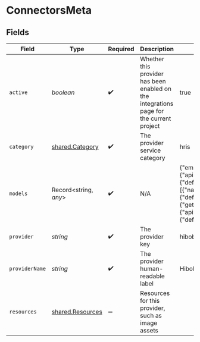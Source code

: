 # ConnectorsMeta


## Fields

| Field                                                                                                                                                                                                                                                                                                                                | Type                                                                                                                                                                                                                                                                                                                                 | Required                                                                                                                                                                                                                                                                                                                             | Description                                                                                                                                                                                                                                                                                                                          | Example                                                                                                                                                                                                                                                                                                                              |
| ------------------------------------------------------------------------------------------------------------------------------------------------------------------------------------------------------------------------------------------------------------------------------------------------------------------------------------ | ------------------------------------------------------------------------------------------------------------------------------------------------------------------------------------------------------------------------------------------------------------------------------------------------------------------------------------ | ------------------------------------------------------------------------------------------------------------------------------------------------------------------------------------------------------------------------------------------------------------------------------------------------------------------------------------ | ------------------------------------------------------------------------------------------------------------------------------------------------------------------------------------------------------------------------------------------------------------------------------------------------------------------------------------ | ------------------------------------------------------------------------------------------------------------------------------------------------------------------------------------------------------------------------------------------------------------------------------------------------------------------------------------ |
| `active`                                                                                                                                                                                                                                                                                                                             | *boolean*                                                                                                                                                                                                                                                                                                                            | :heavy_check_mark:                                                                                                                                                                                                                                                                                                                   | Whether this provider has been enabled on the integrations page for the current project                                                                                                                                                                                                                                              | true                                                                                                                                                                                                                                                                                                                                 |
| `category`                                                                                                                                                                                                                                                                                                                           | [shared.Category](../../../sdk/models/shared/category.md)                                                                                                                                                                                                                                                                            | :heavy_check_mark:                                                                                                                                                                                                                                                                                                                   | The provider service category                                                                                                                                                                                                                                                                                                        | hris                                                                                                                                                                                                                                                                                                                                 |
| `models`                                                                                                                                                                                                                                                                                                                             | Record<string, *any*>                                                                                                                                                                                                                                                                                                                | :heavy_check_mark:                                                                                                                                                                                                                                                                                                                   | N/A                                                                                                                                                                                                                                                                                                                                  | {"employees":{"create":{"apiPath":"/unified/hris/employees/:id","input":{"defaultFields":[{"name":"first_name","type":"string"}]},"output":{"defaultFields":[{"name":"id","type":"string"}]}}},"time_off":{"get":{"apiPath":"/unified/hris/employees/:id/time_off/:id","output":{"defaultFields":[{"name":"id","type":"string"}]}}}} |
| `provider`                                                                                                                                                                                                                                                                                                                           | *string*                                                                                                                                                                                                                                                                                                                             | :heavy_check_mark:                                                                                                                                                                                                                                                                                                                   | The provider key                                                                                                                                                                                                                                                                                                                     | hibob                                                                                                                                                                                                                                                                                                                                |
| `providerName`                                                                                                                                                                                                                                                                                                                       | *string*                                                                                                                                                                                                                                                                                                                             | :heavy_check_mark:                                                                                                                                                                                                                                                                                                                   | The provider human-readable label                                                                                                                                                                                                                                                                                                    | Hibob                                                                                                                                                                                                                                                                                                                                |
| `resources`                                                                                                                                                                                                                                                                                                                          | [shared.Resources](../../../sdk/models/shared/resources.md)                                                                                                                                                                                                                                                                          | :heavy_minus_sign:                                                                                                                                                                                                                                                                                                                   | Resources for this provider, such as image assets                                                                                                                                                                                                                                                                                    |                                                                                                                                                                                                                                                                                                                                      |